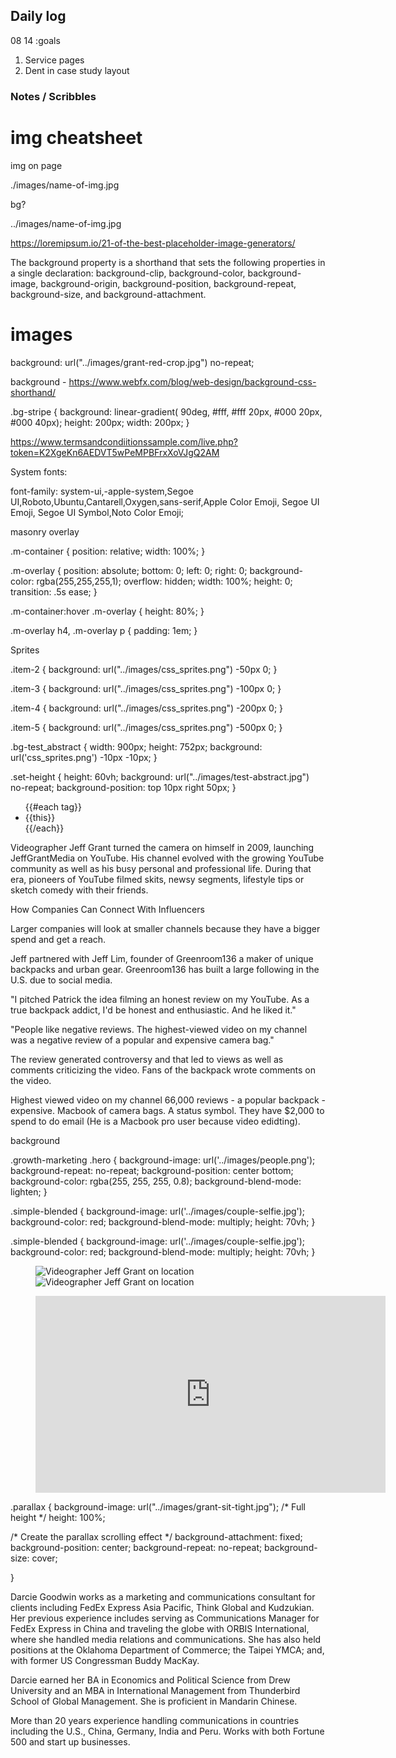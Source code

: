 ## Daily log

08 14 
:goals
1. Service pages
2. Dent in case study layout

### Notes / Scribbles

# img cheatsheet
img on page

./images/name-of-img.jpg

bg?

../images/name-of-img.jpg

https://loremipsum.io/21-of-the-best-placeholder-image-generators/

The background property is a shorthand that sets the following properties in a single declaration: background-clip, 
background-color, 
background-image, 
background-origin, 
background-position, 
background-repeat, 
background-size, and 
background-attachment.

# images

  background: url("../images/grant-red-crop.jpg") no-repeat;

background - https://www.webfx.com/blog/web-design/background-css-shorthand/

.bg-stripe {
  background: linear-gradient( 
  90deg,
  #fff,
  #fff 20px,
  #000 20px,
  #000 40px);
  height: 200px;
  width: 200px;
}

https://www.termsandcondiitionssample.com/live.php?token=K2XgeKn6AEDVT5wPeMPBFrxXoVJgQ2AM

System fonts:

font-family: system-ui,-apple-system,Segoe UI,Roboto,Ubuntu,Cantarell,Oxygen,sans-serif,Apple Color Emoji, Segoe UI Emoji, Segoe UI Symbol,Noto Color Emoji;

masonry overlay 

.m-container {
  position: relative;
  width: 100%;
}

.m-overlay {
  position: absolute;
  bottom: 0;
  left: 0;
  right: 0;
  background-color: rgba(255,255,255,1);
  overflow: hidden;
  width: 100%;
  height: 0;
  transition: .5s ease;
}

.m-container:hover .m-overlay {
  height: 80%;
}

.m-overlay h4, .m-overlay p {
  padding: 1em;
}

<!--
<section>
  <div class="inner">
    <div class="flex-c">
      <div class="case-meta">
        <h6 class="fine-print">Client</h6>
        <p>Various companies</p>
      </div>
      <div class="case-meta">
        <ul>
          <li><h6 class="fine-print">Team</h6></li>  
          <li><p>Caroline Leopold</p></li>
          <li><p>Rich Garella</p></li>
          <li><p>Dana Henry</p></li>
          <li><p>Ed Apffel</p></li>
        </ul>
      </div>
       <ul class="case-meta flex-c--col">
      {{#each tag}}
      <li><p>{{this}} / </p></li>
      {{/each}}
    </ul> 
  </div>
  </div>
</section>

-->

Sprites

.item-2 {
  background: url("../images/css_sprites.png") -50px 0;
}

.item-3 {
  background: url("../images/css_sprites.png") -100px 0;
}

.item-4 {
  background: url("../images/css_sprites.png") -200px 0;
}

.item-5 {
  background: url("../images/css_sprites.png") -500px 0;
}

.bg-test_abstract {
  width: 900px; height: 752px;
  background: url('css_sprites.png') -10px -10px;
}

.set-height {
  height: 60vh;
  background: url("../images/test-abstract.jpg") no-repeat;
  background-position: top 10px right 50px;
}

</section>
        <ul class="tag-container">
            {{#each tag}}
            <li>{{this}}</li>
            {{/each}}
        </ul> 
    </div>
</section>

   <p>Videographer Jeff Grant turned the camera on himself in 2009, launching JeffGrantMedia on YouTube. His channel evolved with the growing YouTube community as well as his busy personal and professional life. During that era, pioneers of YouTube filmed skits, newsy segments, lifestyle tips or sketch comedy with their friends.</p>



<!-- https://developers.google.com/youtube/iframe_api_reference#Getting_Started -->


<!-- <div class="video-background">
    <div class="video-foreground">
      <iframe src="https://www.youtube.com/embed/avLbaq42iyI?controls=0&showinfo=0&rel=0&autoplay=1&loop=1&t=0m10s&playlist=avLbaq42iyI&mute=1" frameborder="0" allowfullscreen></iframe>
    </div>
  </div> -->

<!--
<div id="vidtop-content">
<div class="vid-info">
	  <h1>YouTube Fullscreen Background Demo</h1>
	  <p>The International Space Station orbits the Earth every 92 minutes, with its crew seeing a sunrise 15 times a day. It exists as a scientific, educational, and engineering platform in low orbit, 330 to 435 kilometres above the Earth.
     <p>Original timelapse by Riccardo Rossi (ISAA), used under a Creative Commons Attribution-NonCommercial-ShareAlike 4.0 International License. Raw photos courtesy of http://eol.jsc.nasa.gov/
	 <a href="/500/Use-YouTube-Videos-as-Fullscreen-Web-Page-Backgrounds">Full article</a>
  </div>
</div>

-->

<!-- vids gP2UGhKcTj0&t (3:30 to 4:03 [210 to 243] avLbaq42iyI, lJ-zybAX_dM, woeu_KxQRSc, gP2UGhKcTj0&t=457s -->

<div class="main-content">
    <p>
        How Companies Can Connect With Influencers
    </p>
    <p>
       Larger companies will look at smaller channels because they have a bigger spend and get a reach.

Jeff partnered with Jeff Lim, founder of Greenroom136 a maker of unique backpacks and urban gear. Greenroom136 has built a large following in the U.S. due to social media.

"I pitched Patrick the idea filming an honest review on my YouTube. As a true backpack addict, I'd be honest and enthusiastic. And he liked it."
    </p>
    <p>
        "People like negative reviews. The highest-viewed video on my channel was a negative review of a popular and expensive camera bag." 

The review generated controversy and that led to views as well as comments criticizing the video. Fans of the backpack wrote comments on the video. 

Highest viewed video on my channel 66,000 reviews - a popular backpack - expensive. Macbook of camera bags. A status symbol. They have $2,000 to spend to do email (He is a Macbook pro user because video edidting).
    </p>
</div>
</section>


background

.growth-marketing .hero {
  background-image: url('../images/people.png');
  background-repeat: no-repeat;
  background-position: center bottom;
  background-color: rgba(255, 255, 255, 0.8);
  background-blend-mode: lighten;
}


.simple-blended {
  background-image: url('../images/couple-selfie.jpg');
  background-color: red;
  background-blend-mode: multiply;
  height: 70vh;
  }

.simple-blended {
  background-image: url('../images/couple-selfie.jpg');
  background-color: red;
  background-blend-mode: multiply;
  height: 70vh;
  }

  <figure class="images-container flex-c">
    <div>
        <img src="../images/grant-look-drone.jpg" height="" width="" alt="Videographer Jeff Grant on location">
    </div>
    <div>
        <img src="../images/grant-fly-drone.jpg" height="" width="" alt="Videographer Jeff Grant on location">
    </div>
</figure>
<figure class="video-wrap ">
<div class="flex-c--center">
    <iframe width="560" height="315" src="https://www.youtube.com/embed/avLbaq42iyI" frameborder="0" allow="accelerometer; autoplay; encrypted-media; gyroscope; picture-in-picture" allowfullscreen></iframe>
</div>
</figure>

  .parallax {
    background-image: url("../images/grant-sit-tight.jpg");
      /* Full height */
  height: 100%; 

  /* Create the parallax scrolling effect */
  background-attachment: fixed;
  background-position: center;
  background-repeat: no-repeat;
  background-size: cover;

  }

  Darcie Goodwin works as a marketing and communications consultant for clients including FedEx Express Asia Pacific, Think Global and Kudzukian. Her previous experience includes serving as Communications Manager for FedEx Express in China and traveling the globe with ORBIS International, where she handled media relations and communications. She has also held positions at the Oklahoma Department of Commerce; the Taipei YMCA; and, with former US Congressman Buddy MacKay.
 
Darcie earned her BA in Economics and Political Science from Drew University and an MBA in International Management from Thunderbird School of Global Management. She is proficient in Mandarin Chinese.

More than 20 years experience handling communications in countries including the U.S., China, Germany, India and Peru.
Works with both Fortune 500 and start up businesses.
